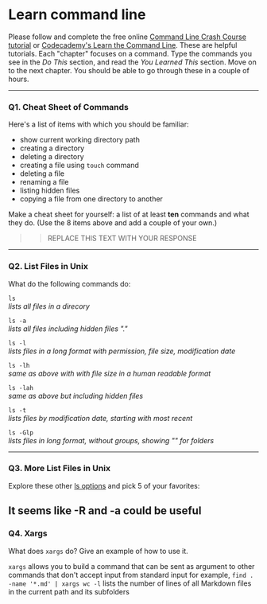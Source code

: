 # Learn command line

Please follow and complete the free online [Command Line Crash Course
tutorial](https://web.archive.org/web/20160708171659/http://cli.learncodethehardway.org/book/) or [Codecademy's Learn the Command Line](https://www.codecademy.com/learn/learn-the-command-line). These are helpful tutorials. Each "chapter" focuses on a command. Type the commands you see in the _Do This_ section, and read the _You Learned This_ section. Move on to the next chapter. You should be able to go through these in a couple of hours.

---

### Q1.  Cheat Sheet of Commands  

Here's a list of items with which you should be familiar:  
* show current working directory path
* creating a directory
* deleting a directory
* creating a file using `touch` command
* deleting a file
* renaming a file
* listing hidden files
* copying a file from one directory to another

Make a cheat sheet for yourself: a list of at least **ten** commands and what they do.  (Use the 8 items above and add a couple of your own.)  

> > REPLACE THIS TEXT WITH YOUR RESPONSE

---

### Q2.  List Files in Unix   

What do the following commands do:  

`ls`  
*lists all files in a direcory*

`ls -a`  
*lists all files including hidden files "."*

`ls -l`  
*lists files in a long format with permission, file size, modification date*  

`ls -lh`  
*same as above with with file size in a human readable format*  

`ls -lah`  
*same as above but including hidden files*    

`ls -t`  
*lists files by modification date, starting with most recent*

`ls -Glp`  
*lists files in long format, without groups, showing "\" for folders*


---

### Q3.  More List Files in Unix  

Explore these other [ls options](http://www.techonthenet.com/unix/basic/ls.php) and pick 5 of your favorites:

It seems like -R and -a could be useful
---

### Q4.  Xargs   

What does `xargs` do? Give an example of how to use it.

`xargs` allows you to build a command that can be sent as argument to other commands that don't accept input from standard input
 for example, `find . -name '*.md' | xargs wc -l` lists the number of lines of all Markdown files in the current path and its subfolders
 

 

